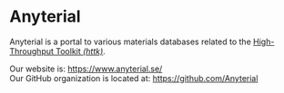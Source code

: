 # Anyterial

Anyterial is a portal to various materials databases related to the [High-Throughput Toolkit *(httk)*](https://httk.org/).

Our website is: https://www.anyterial.se/  
Our GitHub organization is located at: https://github.com/Anyterial
